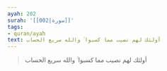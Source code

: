 ```yaml
---
ayah: 202
surah: '[[002|سورة]]'
tags:
- quran/ayah
text: أولئك لهم نصيب مما كسبوا ۚ والله سريع الحساب
---
```

> أولئك لهم نصيب مما كسبوا ۚ والله سريع الحساب

